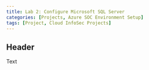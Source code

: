 ```yaml
---
title: Lab 2: Configure Microsoft SQL Server
categories: [Projects, Azure SOC Environment Setup] 
tags: [Project, Cloud InfoSec Projects]
---
```


## Header

Text
